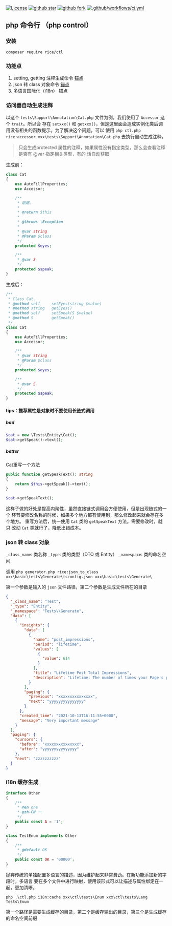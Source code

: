 [![License](https://img.shields.io/badge/license-Apache%202-4EB1BA.svg)](https://www.apache.org/licenses/LICENSE-2.0.html)
[![github star](https://img.shields.io/github/stars/rice-code/ctl.svg)]('https://github.com/dmf-code/basic/stargazers')
[![github fork](https://img.shields.io/github/forks/rice-code/ctl.svg)]('https://github.com/dmf-code/basic/members')
[![.github/workflows/ci.yml](https://github.com/rice-code/ctl/actions/workflows/ci.yml/badge.svg)](https://github.com/rice-code/ctl/actions/workflows/ci.yml)

## php 命令行 （php control）

### 安装

```shell script
composer require rice/ctl
```

### 功能点
1. setting, getting 注释生成命令 [锚点](#访问器自动生成注释)
2. json 转 class 对象命令 [锚点](#json-转-class-对象)
3. 多语言国际化（i18n） [锚点](#i18n-缓存生成)


### 访问器自动生成注释

以这个 `tests\Support\Annotation\Cat.php` 文件为例，我们使用了 `Accessor` 这个 `trait`。所以会
存在 `setxxx()` 和 `getxxx()`，但是这里面会造成实例化类后调用没有相关的函数提示。为了解决这个问题，可以
使用 `php ctl.php rice:accessor xxx\tests\Support\Annotation\Cat.php` 去执行自动生成注释。

> 只会生成protected 属性的注释，如果属性没有指定类型，那么会查看注释是否有 @var 指定相关类型，有的
> 话自动获取

生成前：
```php
class Cat
{
    use AutoFillProperties;
    use Accessor;

    /**
     * 眼睛.
     *
     * @return $this
     *
     * @throws \Exception
     *
     * @var string
     * @Param $class
     */
    protected $eyes;

    /**
     * @var S
     */
    protected $speak;
}
```

生成后：
```php
/**
 * Class Cat.
 * @method self     setEyes(string $value)
 * @method string   getEyes()
 * @method self     setSpeak(S $value)
 * @method S        getSpeak()
 */
class Cat
{
    use AutoFillProperties;
    use Accessor;

    /**
     * @var string
     * @Param $class
     */
    protected $eyes;

    /**
     * @var S
     */
    protected $speak;
}

```

#### tips：推荐属性是对象时不要使用长链式调用

##### bad

```php
$cat = new \Tests\Entity\Cat();
$cat->getSpeak()->text();
```

##### better
Cat重写一个方法
```php
public function getSpeakText(): string
{
    return $this->getSpeak()->text();
}

$cat->getSpeakText();
```

这样子做的好处是提高内聚性，虽然直接链式调用会方便使用，但是出现链式的一个
环节要修改名称的时候，如果多个地方都有使用到，那么修改起来就会存在多个地方。
重写方法后，统一使用 `Cat` 类的 `getSpeakText` 方法。需要修改时，就只
改动 `Cat` 类就行了，降低出错成本。

### json 转 class 对象

`_class_name`: 类名称
`_type`: 类的类型（DTO 或 Entity）
`_namespace`: 类的命名空间

调用 `php generator.php rice:json_to_class xxx\basic\tests\Generate\tsconfig.json xxx\basic\tests\Generate\`

第一个参数是输入的 `json` 文件路径，第二个参数是生成文件所在的目录

```json
{
  "_class_name": "Test",
  "_type": "Entity",
  "_namespace": "Tests\\Generate",
  "data": [
    {
      "insights": {
        "data": [
          {
            "name": "post_impressions",
            "period": "lifetime",
            "values": [
              {
                "value": 614
              }
            ],
            "title": "Lifetime Post Total Impressions",
            "description": "Lifetime: The number of times your Page's post entered a person's screen. Posts include statuses, photos, links, videos and more. (Total Count)"
          }
        ],
        "paging": {
          "previous": "xxxxxxxxxxxxxxx",
          "next": "yyyyyyyyyyyyyyy"
        }
      },
      "created_time": "2021-10-13T16:11:55+0000",
      "message": "Very important message"
    }
  ],
  "paging": {
    "cursors": {
      "before": "xxxxxxxxxxxxxxx",
      "after": "yyyyyyyyyyyyyyy"
    },
    "next": "zzzzzzzzzz"
  }
}
```

### i18n 缓存生成

```php
interface Other
{
    /**
     * @en one
     * @zh-CN 一
     */
    public const A = '1';
}

class TestEnum implements Other
{
    /**
     * @default OK
     */
    public const OK = '00000';
}
```
抛弃传统的单独配置多语言的描述，因为维护起来非常费劲。在新功能添加新的字段时，多语言
要在多个文件中进行映射，使用该形式可以让描述与属性绑定在一起，更加清晰。

```shell
php .\ctl.php i18n:cache xxx\ctl\tests\Enum xxx\ctl\tests\Lang Tests\Enum
```
第一个路径是需要生成缓存的目录，第二个是缓存输出的目录，第三个是生成缓存的命名空间前缀

